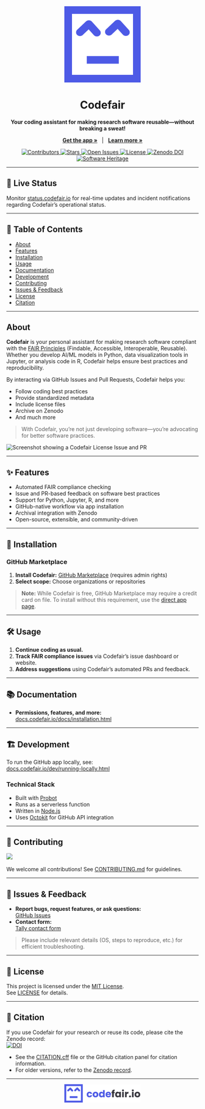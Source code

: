 <div align="center">

<img src="https://raw.githubusercontent.com/fairdataihub/codefair-app/main/ui/public/assets/images/codefair_logo.png" alt="Codefair Logo" width="200" />

# Codefair

**Your coding assistant for making research software reusable—without breaking a sweat!**

<a href="https://github.com/marketplace/codefair-app"><strong>Get the app »</strong></a> &nbsp; | &nbsp;
<a href="https://codefair.io/"><strong>Learn more »</strong></a>

<p align="center">
  <a href="https://github.com/fairdataihub/codefair-app/graphs/contributors">
    <img src="https://img.shields.io/github/contributors/fairdataihub/codefair-app.svg?style=flat-square" alt="Contributors"/>
  </a>
  <a href="https://github.com/fairdataihub/codefair-app/stargazers">
    <img src="https://img.shields.io/github/stars/fairdataihub/codefair-app.svg?style=flat-square" alt="Stars"/>
  </a>
  <a href="https://github.com/fairdataihub/codefair-app/issues/">
    <img src="https://img.shields.io/github/issues/fairdataihub/codefair-app.svg?style=flat-square" alt="Open Issues"/>
  </a>
  <a href="https://github.com/fairdataihub/codefair-app/blob/main/LICENSE">
    <img src="https://img.shields.io/github/license/fairdataihub/codefair-app.svg?style=flat-square" alt="License"/>
  </a>
  <a href="https://doi.org/10.5281/zenodo.13376616">
    <img src="https://zenodo.org/badge/DOI/10.5281/zenodo.13376616.svg" alt="Zenodo DOI"/>
  </a>
  <a href="https://archive.softwareheritage.org/browse/origin/https://github.com/fairdataihub/codefair-app/">
    <img src="https://archive.softwareheritage.org/badge/origin/https://github.com/fairdataihub/codefair-app/" alt="Software Heritage"/>
  </a>
</p>

</div>

---

## 🚦 Live Status

Monitor [status.codefair.io](https://status.codefair.io/) for real-time updates and incident notifications regarding Codefair’s operational status.

---

## 📝 Table of Contents

- [About](#about)
- [Features](#features)
- [Installation](#installation)
- [Usage](#usage)
- [Documentation](#documentation)
- [Development](#development)
- [Contributing](#contributing)
- [Issues & Feedback](#issues--feedback)
- [License](#license)
- [Citation](#citation)

---

## About

**Codefair** is your personal assistant for making research software compliant with the [FAIR Principles](https://doi.org/10.1038/s41597-022-01710-x) (Findable, Accessible, Interoperable, Reusable). Whether you develop AI/ML models in Python, data visualization tools in Jupyter, or analysis code in R, Codefair helps ensure best practices and reproducibility.

By interacting via GitHub Issues and Pull Requests, Codefair helps you:

- Follow coding best practices
- Provide standardized metadata
- Include license files
- Archive on Zenodo
- And much more

> With Codefair, you’re not just developing software—you’re advocating for better software practices.

![Screenshot showing a Codefair License Issue and PR](https://imgur.com/fcOuzTC.png)

---

## ✨ Features

- Automated FAIR compliance checking
- Issue and PR-based feedback on software best practices
- Support for Python, Jupyter, R, and more
- GitHub-native workflow via app installation
- Archival integration with Zenodo
- Open-source, extensible, and community-driven

---

## 🚀 Installation

### GitHub Marketplace

1. **Install Codefair:** [GitHub Marketplace](https://github.com/marketplace/codefair-app) (requires admin rights)
2. **Select scope:** Choose organizations or repositories

> **Note:** While Codefair is free, GitHub Marketplace may require a credit card on file. To install without this requirement, use the [direct app page](https://github.com/apps/codefair-io).

---

## 🛠️ Usage

1. **Continue coding as usual.**
2. **Track FAIR compliance issues** via Codefair’s issue dashboard or website.
3. **Address suggestions** using Codefair’s automated PRs and feedback.

---

## 📚 Documentation

- **Permissions, features, and more:**  
  [docs.codefair.io/docs/installation.html](https://docs.codefair.io/docs/installation.html)

---

## 🏗️ Development

To run the GitHub app locally, see:  
[docs.codefair.io/dev/running-locally.html](https://docs.codefair.io/dev/running-locally.html)

### Technical Stack

- Built with [Probot](https://probot.github.io/docs/)
- Runs as a serverless function
- Written in [Node.js](https://nodejs.org/en)
- Uses [Octokit](https://github.com/octokit) for GitHub API integration

---

## 🤝 Contributing

<a href="https://github.com/fairdataihub/codefair-app/graphs/contributors">
  <img src="https://contrib.rocks/image?repo=fairdataihub/codefair-app" />
</a>

We welcome all contributions! See [CONTRIBUTING.md](CONTRIBUTING.md) for guidelines.

---

## 🐞 Issues & Feedback

- **Report bugs, request features, or ask questions:**  
  [GitHub Issues](https://github.com/fairdataihub/codefair-app/issues)
- **Contact form:**  
  [Tally contact form](https://tally.so/r/3E0dao)

> Please include relevant details (OS, steps to reproduce, etc.) for efficient troubleshooting.

---

## 📄 License

This project is licensed under the [MIT License](https://opensource.org/licenses/mit).  
See [LICENSE](https://github.com/fairdataihub/codefair-app/blob/main/LICENSE) for details.

---

## 📖 Citation

If you use Codefair for your research or reuse its code, please cite the Zenodo record:  
[![DOI](https://zenodo.org/badge/DOI/10.5281/zenodo.13376616.svg)](https://doi.org/10.5281/zenodo.13376616)

- See the [CITATION.cff](CITATION.cff) file or the GitHub citation panel for citation information.
- For older versions, refer to the [Zenodo record](https://doi.org/10.5281/zenodo.13376616).

---

<div align="center">

<a href="https://codefair.io">
  <img src="https://raw.githubusercontent.com/fairdataihub/codefair-app/main/ui/public/assets/images/codefair_logo_name.png" alt="Codefair" width="200" />
</a>

</div>